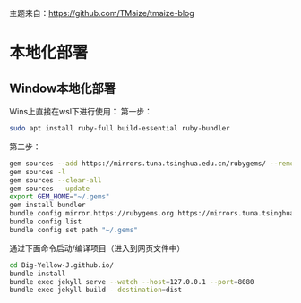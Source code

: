 主题来自：https://github.com/TMaize/tmaize-blog
# 本地化部署
## Window本地化部署
Wins上直接在wsl下进行使用：
第一步：
```bash
sudo apt install ruby-full build-essential ruby-bundler
```

第二步：

```bash
gem sources --add https://mirrors.tuna.tsinghua.edu.cn/rubygems/ --remove https://rubygems.org/
gem sources -l
gem sources --clear-all
gem sources --update
export GEM_HOME="~/.gems"
gem install bundler
bundle config mirror.https://rubygems.org https://mirrors.tuna.tsinghua.edu.cn/rubygems
bundle config list
bundle config set path "~/.gems"
```

通过下面命令启动/编译项目（进入到网页文件中）
```bash
cd Big-Yellow-J.github.io/
bundle install
bundle exec jekyll serve --watch --host=127.0.0.1 --port=8080
bundle exec jekyll build --destination=dist
```